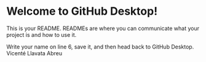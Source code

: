 # Welcome to GitHub Desktop!

This is your README. READMEs are where you can communicate 
what your project is and how to use it.

Write your name on line 6, save it, and then head back to GitHub Desktop.
Vicenté Llavata Abreu
